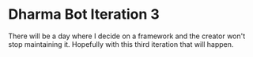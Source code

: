 # Dharma Bot Iteration 3

There will be a day where I decide on a framework and the creator won't stop maintaining it. Hopefully with this third iteration that will happen.
